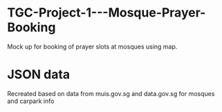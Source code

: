 # TGC-Project-1---Mosque-Prayer-Booking
Mock up for booking of prayer slots at mosques using map.

# JSON data 
Recreated based on data from muis.gov.sg and data.gov.sg for mosques and carpark info

